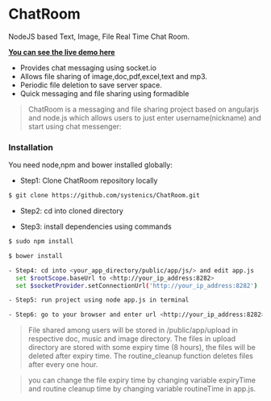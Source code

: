 # ChatRoom

NodeJS based Text, Image, File Real Time Chat Room.

[**You can see the live demo here**](http://chat.systenics.com)

  - Provides chat messaging using socket.io
  - Allows file sharing of image,doc,pdf,excel,text and mp3.
  - Periodic file deletion to save server space.
  - Quick messaging and file sharing using formadible  


>ChatRoom is a messaging and file sharing project based on angularjs and  node.js which allows users to just enter username(nickname) and start using chat messenger:

### Installation

You need node,npm and bower installed globally:

- Step1: Clone ChatRoom repository locally
```sh
$ git clone https://github.com/systenics/ChatRoom.git 
```
- Step2: cd into cloned directory <Ex : ChatRoom/> 

- Step3: install dependencies using commands 
```sh
$ sudo npm install
```
```sh
$ bower install
```
```sh
- Step4: cd into <your_app_directory/public/app/js/> and edit app.js 
  set $rootScope.baseUrl to <http://your_ip_address:8282>
  set $socketProvider.setConnectionUrl('http://your_ip_address:8282')
```

```sh
- Step5: run project using node app.js in terminal  
```

```sh
- Step6: go to your browser and enter url <http://your_ip_address:8282>
```

> File shared among users will be stored in /public/app/upload
> in respective doc, music and image directory.
> The files in upload directory are stored with some expiry time (8 hours),
> the files will be deleted after expiry time.
> The routine_cleanup function deletes files after every one hour.  

> you can change the file expiry time by changing variable expiryTime
> and routine cleanup time by changing variable routineTime in app.js.

